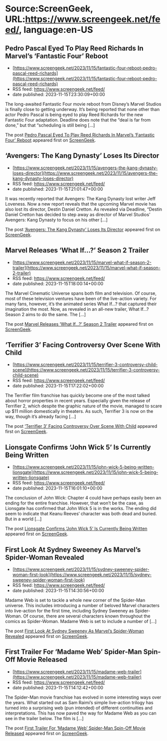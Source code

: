 # Source:ScreenGeek, URL:https://www.screengeek.net/feed/, language:en-US

## Pedro Pascal Eyed To Play Reed Richards In Marvel’s ‘Fantastic Four’ Reboot
 - [https://www.screengeek.net/2023/11/15/fantastic-four-reboot-pedro-pascal-reed-richards](https://www.screengeek.net/2023/11/15/fantastic-four-reboot-pedro-pascal-reed-richards)
 - RSS feed: https://www.screengeek.net/feed/
 - date published: 2023-11-15T23:30:09+00:00

<p>The long-awaited Fantastic Four movie reboot from Disney&#8217;s Marvel Studios is finally close to getting underway. It&#8217;s being reported that none other than actor Pedro Pascal is being eyed to play Reed Richards for the new Fantastic Four adaptation. Deadline does note that the &#8220;deal is far from done,&#8221; but that &#8220;scheduling is still being [...]</p>
<p>The post <a href="https://www.screengeek.net/2023/11/15/fantastic-four-reboot-pedro-pascal-reed-richards/">Pedro Pascal Eyed To Play Reed Richards In Marvel&#8217;s &#8216;Fantastic Four&#8217; Reboot</a> appeared first on <a href="https://www.screengeek.net">ScreenGeek</a>.</p>

## ‘Avengers: The Kang Dynasty’ Loses Its Director
 - [https://www.screengeek.net/2023/11/15/avengers-the-kang-dynasty-loses-director](https://www.screengeek.net/2023/11/15/avengers-the-kang-dynasty-loses-director)
 - RSS feed: https://www.screengeek.net/feed/
 - date published: 2023-11-15T21:01:47+00:00

<p>It was recently reported that Avengers: The Kang Dynasty lost writer Jeff Loveness. Now a new report reveals that the upcoming Marvel movie has also lost its director, Destin Daniel Cretton. As revealed via Deadline, &#8220;Destin Daniel Cretton has decided to step away as director of Marvel Studios&#8217; Avengers: Kang Dynasty to focus on his other [...]</p>
<p>The post <a href="https://www.screengeek.net/2023/11/15/avengers-the-kang-dynasty-loses-director/">&#8216;Avengers: The Kang Dynasty&#8217; Loses Its Director</a> appeared first on <a href="https://www.screengeek.net">ScreenGeek</a>.</p>

## Marvel Releases ‘What If…?’ Season 2 Trailer
 - [https://www.screengeek.net/2023/11/15/marvel-what-if-season-2-trailer](https://www.screengeek.net/2023/11/15/marvel-what-if-season-2-trailer)
 - RSS feed: https://www.screengeek.net/feed/
 - date published: 2023-11-15T18:00:14+00:00

<p>The Marvel Cinematic Universe spans both film and television. Of course, most of these television ventures have been of the live-action variety. For many fans, however, it&#8217;s the animated series What If&#8230;? that captured their imagination the most. Now, as revealed in an all-new trailer, What If&#8230;? Season 2 aims to do the same. The [...]</p>
<p>The post <a href="https://www.screengeek.net/2023/11/15/marvel-what-if-season-2-trailer/">Marvel Releases &#8216;What If&#8230;?&#8217; Season 2 Trailer</a> appeared first on <a href="https://www.screengeek.net">ScreenGeek</a>.</p>

## ‘Terrifier 3’ Facing Controversy Over Scene With Child
 - [https://www.screengeek.net/2023/11/15/terrifier-3-controversy-child-scene](https://www.screengeek.net/2023/11/15/terrifier-3-controversy-child-scene)
 - RSS feed: https://www.screengeek.net/feed/
 - date published: 2023-11-15T17:22:02+00:00

<p>The Terrifier film franchise has quickly become one of the most talked about horror properties in recent years. Especially given the release of Terrifier 2, which despite the graphic nature of the movie, managed to scare up $11 million domestically in theaters. As such, Terrifier 3 is now on the way, though it&#8217;s already facing [...]</p>
<p>The post <a href="https://www.screengeek.net/2023/11/15/terrifier-3-controversy-child-scene/">&#8216;Terrifier 3&#8217; Facing Controversy Over Scene With Child</a> appeared first on <a href="https://www.screengeek.net">ScreenGeek</a>.</p>

## Lionsgate Confirms ‘John Wick 5’ Is Currently Being Written
 - [https://www.screengeek.net/2023/11/15/john-wick-5-being-written-lionsgate](https://www.screengeek.net/2023/11/15/john-wick-5-being-written-lionsgate)
 - RSS feed: https://www.screengeek.net/feed/
 - date published: 2023-11-15T16:01:10+00:00

<p>The conclusion of John Wick: Chapter 4 could have perhaps easily been an ending for the entire franchise. However, that won&#8217;t be the case, as Lionsgate has confirmed that John Wick 5 is in the works. The ending did seem to indicate that Keanu Reeves&#8216; character was both dead and buried. But in a world [...]</p>
<p>The post <a href="https://www.screengeek.net/2023/11/15/john-wick-5-being-written-lionsgate/">Lionsgate Confirms &#8216;John Wick 5&#8217; Is Currently Being Written</a> appeared first on <a href="https://www.screengeek.net">ScreenGeek</a>.</p>

## First Look At Sydney Sweeney As Marvel’s Spider-Woman Revealed
 - [https://www.screengeek.net/2023/11/15/sydney-sweeney-spider-woman-first-look](https://www.screengeek.net/2023/11/15/sydney-sweeney-spider-woman-first-look)
 - RSS feed: https://www.screengeek.net/feed/
 - date published: 2023-11-15T14:30:56+00:00

<p>Madame Web is set to tackle a whole new corner of the Spider-Man universe. This includes introducing a number of beloved Marvel characters into live-action for the first time, including Sydney Sweeney as Spider-Woman. Of course, there are several characters known throughout the comics as Spider-Woman. Madame Web is set to include a number of [...]</p>
<p>The post <a href="https://www.screengeek.net/2023/11/15/sydney-sweeney-spider-woman-first-look/">First Look At Sydney Sweeney As Marvel&#8217;s Spider-Woman Revealed</a> appeared first on <a href="https://www.screengeek.net">ScreenGeek</a>.</p>

## First Trailer For ‘Madame Web’ Spider-Man Spin-Off Movie Released
 - [https://www.screengeek.net/2023/11/15/madame-web-trailer](https://www.screengeek.net/2023/11/15/madame-web-trailer)
 - RSS feed: https://www.screengeek.net/feed/
 - date published: 2023-11-15T14:12:42+00:00

<p>The Spider-Man movie franchise has evolved in some interesting ways over the years. What started out as Sam Raimi&#8217;s simple live-action trilogy has turned into a surprising web (pun intended) of different continuities and interpretations. This has now paved the way for Madame Web as you can see in the trailer below. The film is [...]</p>
<p>The post <a href="https://www.screengeek.net/2023/11/15/madame-web-trailer/">First Trailer For &#8216;Madame Web&#8217; Spider-Man Spin-Off Movie Released</a> appeared first on <a href="https://www.screengeek.net">ScreenGeek</a>.</p>

